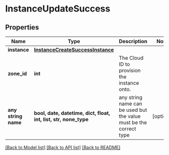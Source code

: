 # InstanceUpdateSuccess


## Properties
Name | Type | Description | Notes
------------ | ------------- | ------------- | -------------
**instance** | [**InstanceCreateSuccessInstance**](InstanceCreateSuccessInstance.md) |  | 
**zone_id** | **int** | The Cloud ID to provision the instance onto. | 
**any string name** | **bool, date, datetime, dict, float, int, list, str, none_type** | any string name can be used but the value must be the correct type | [optional]

[[Back to Model list]](../README.md#documentation-for-models) [[Back to API list]](../README.md#documentation-for-api-endpoints) [[Back to README]](../README.md)


